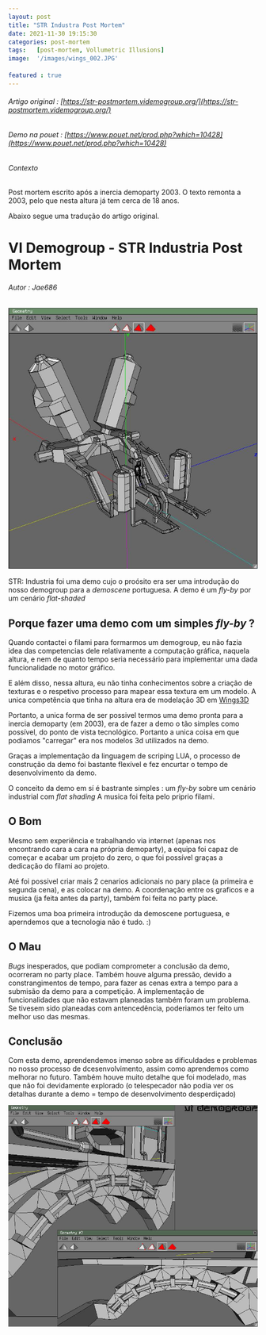 ```yaml
---
layout: post
title: "STR Industra Post Mortem"
date: 2021-11-30 19:15:30
categories: post-mortem
tags:   [post-mortem, Vollumetric Illusions]
image:  '/images/wings_002.JPG'

featured : true
---
```


###### Artigo original : [https://str-postmortem.videmogroup.org/](https://str-postmortem.videmogroup.org/)
###### Demo na pouet : [https://www.pouet.net/prod.php?which=10428](https://www.pouet.net/prod.php?which=10428)

###### Contexto

Post mortem escrito após a inercia demoparty 2003. O texto remonta a 2003, pelo que nesta altura já tem cerca de 18 anos.


Abaixo segue uma tradução do artigo original. 


# VI Demogroup - STR Industria Post Mortem
###### Autor : Jae686

![str industria](/images/wings_002.JPG)

STR: Industria foi uma demo cujo o proósito era ser uma introdução do nosso demogroup para a *demoscene* portuguesa.
A demo é um *fly-by* por um cenário *flat-shaded*

## Porque fazer uma demo com um simples *fly-by* ?

Quando contactei o filami para formarmos um demogroup, eu não fazia idea das competencias dele relativamente a computação gráfica, naquela altura, e nem de quanto tempo seria necessário para implementar uma dada funcionalidade no motor gráfico.

E além disso, nessa altura, eu não tinha conhecimentos sobre a criação de texturas e o respetivo processo para mapear essa textura em um modelo.
A unica competência que tinha na altura era de modelação 3D em [Wings3D](http://http://www.wings3d.com/) 


Portanto, a unica forma de ser possivel termos uma demo pronta para a inercia demoparty (em 2003), era de fazer a demo o tão simples como possível, do ponto de vista tecnológico. Portanto a unica coisa em que podiamos "carregar" era nos modelos 3d utilizados na demo.

Graças a implementação da linguagem de scriping LUA, o processo de construção da demo foi bastante flexível e fez encurtar o tempo de desenvolvimento da demo.

O conceito da demo em sí é bastrante simples : um *fly-by* sobre um cenário industrial com *flat shading*
A musica foi feita pelo priprio filami.

## O Bom

Mesmo sem experiência e trabalhando via internet (apenas nos encontrando cara a cara na própria demoparty), a equipa foi capaz de começar e acabar um projeto do zero, o que foi possível graças a dedicação do filami ao projeto.

Até foi possivel criar mais 2 cenarios adicionais no pary place (a primeira e segunda cena), e as colocar na demo. A coordenação entre os graficos e a musica (ja feita antes da party), também foi feita no party place.

Fizemos uma boa primeira introdução da demoscene portuguesa, e aperndemos que a tecnologia não é tudo. :)

## O Mau

*Bugs* inesperados, que podiam comprometer a conclusão da demo, ocorreram no party place. Também houve alguma pressão, devido a constrangimentos de tempo, para fazer as cenas extra a tempo para a submisão da demo para a competição.
A implementação de funcionalidades que não estavam planeadas também foram um problema. Se tivesem sido planeadas com antencedência, poderiamos ter feito um melhor uso das mesmas.

## Conclusão

Com esta demo, aprendendemos imenso sobre as dificuldades e problemas no nosso processo de dcesenvolvimento, assim como aprendemos como melhorar no futuro.
Também houve muito detalhe que foi modelado, mas que não foi devidamente explorado (o telespecador não podia ver os detalhas durante a demo = tempo de desenvolvimento desperdiçado)

![str industria](/images/wings_003.jpg)

